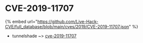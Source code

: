 # CVE-2019-11707
{% embed url="https://github.com/Live-Hack-CVE/full_database/blob/main/cves/2019/CVE-2019-11707.json" %}

* tunnelshade ~> [cve-2019-11707](https://www.alice-snow.ru/2019/database/cve-2019-11707/cve-2019-11707-tunnelshade)